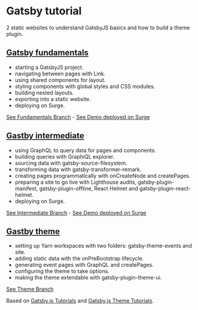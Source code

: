 # Gatsby tutorial

2 static websites to understand GatsbyJS basics and how to build a theme plugin.

## [Gatsby fundamentals](https://github.com/solygambas/gatsby-tutorial/tree/fundamentals)

- starting a GatsbyJS project.
- navigating between pages with Link.
- using shared components for layout.
- styling components with global styles and CSS modules.
- building nested layouts.
- exporting into a static website.
- deploying on Surge.

[See Fundamentals Branch](https://github.com/solygambas/gatsby-tutorial/tree/fundamentals) - [See Demo deployed on Surge](https://nervous-society.surge.sh/)

## [Gastby intermediate](https://github.com/solygambas/gatsby-tutorial/tree/intermediate)

- using GraphQL to query data for pages and components.
- building queries with GraphiQL explorer.
- sourcing data with gatsby-source-filesystem.
- transforming data with gatsby-transformer-remark.
- creating pages programmatically with onCreateNode and createPages.
- preparing a site to go live with Lighthouse audits, gatsby-plugin-manifest, gatsby-plugin-offline, React Helmet and gatsby-plugin-react-helmet.
- deploying on Surge.

[See Intermediate Branch](https://github.com/solygambas/gatsby-tutorial/tree/intermediate) - [See Demo deployed on Surge](https://plain-zipper.surge.sh/)

## [Gastby theme](https://github.com/solygambas/gatsby-tutorial/tree/theme)

- setting up Yarn workspaces with two folders: gatsby-theme-events and site.
- adding static data with the onPreBootstrap lifecycle.
- generating event pages with GraphQL and createPages.
- configuring the theme to take options.
- making the theme extendable with gatsby-plugin-theme-ui.

[See Theme Branch](https://github.com/solygambas/gatsby-tutorial/tree/theme)

Based on [Gatsby.js Tutorials](https://www.gatsbyjs.org/tutorial/) and [Gatsby.js Theme Tutorials](https://www.gatsbyjs.org/tutorial/theme-tutorials/).
